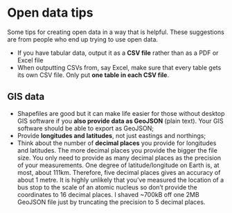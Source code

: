 # Open data tips
Some tips for creating open data in a way that is helpful. These suggestions are from people who end up trying to use open data.

* If you have tabular data, output it as a **CSV file** rather than as a PDF or Excel file
* When outputting CSVs from, say Excel, make sure that every table gets its own CSV file. Only put **one table in each CSV file**.

## GIS data
* Shapefiles are good but it can make life easier for those without desktop GIS software if you **also provide data as GeoJSON** (plain text). Your GIS software should be able to export as GeoJSON;
* Provide **longitudes and latitudes**, not just eastings and northings;
* Think about the number of **decimal places** you provide for longitudes and latitudes. The more decimal places you provide the bigger the file size. You only need to provide as many decimal places as the precision of your measurements. One degree of latitude/longitude on Earth is, at most, about 111km. Therefore, five decimal places gives an accuracy of about 1 metre. It is highly unlikely that you’ve measured the location of a bus stop to the scale of an atomic nucleus so don’t provide the coordinates to 16 decimal places. I shaved ~700kB off one 2MB GeoJSON file just by truncating the precision to 5 decimal places.
